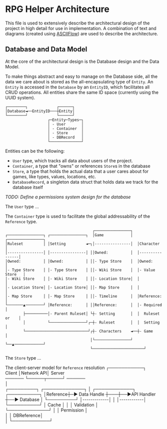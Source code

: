 # RPG Helper Architecture
This file is used to extensively describe the architectural design of the project in high detail for use in implementation. A combination of text and diagrams (created using [ASCIIFlow](https://asciiflow.com/)) are used to describe the architecture.

## Database and Data Model
At the core of the architectural design is the Database design and the Data Model.

To make things abstract and easy to manage on the Database side, all the data we care about is stored as the all-encapsulating type of `Entity`. An `Entity` is accessed in the `Database` by an `EntityID`, which facilitates all CRUD operations. All entities share the same ID space (currently using the UUID system).
```
┌────────┐             ┌──────┐    
│Database◄──EntityID───┼Entity│    
└────────┘             └──────┘    
                   ┌─Entity─Types─┐
                   │ - User       │
                   │ - Container  │
                   │ - Store      │
                   │ - DBRecord   │
                   └──────────────┘
```

Entities can be the following:
- `User` type, which tracks all data about users of the project.
- `Container`, a type that "owns" or references `Store`s in the database
- `Store`, a type that holds the actual data that a user cares about for games, like types, values, locations, etc.
- `DatabaseRecord`, a singleton data struct that holds data we track for the database itself

*TODO: Define a permissions system design for the database*

The `User` type ...


The `Container` type is used to facilitate the global addressability of the `Reference` type.
```
                                       ┌────────────────┐                    
┌────────────────┐ ┌────────────────┐  │Game            │  ┌────────────────┐
│Ruleset         │ │Setting         ◄─┐│----------------│  │Character       │
│----------------│ │----------------│ ││Owned:          │  │----------------│
│Owned:          │ │Owned:          │ ││- Type Store    │  │Owned:          │
│- Type Store    │ │- Type Store    │ ││- Wiki Store    │  │- Value Store   │
│- Wiki Store    │ │- Wiki Store    │ ││- Location Store│  │                │
│- Location Store│ │- Location Store│ ││- Map Store     │  │                │
│- Map Store     │ │- Map Store     │ ││- Timeline      │  │Reference:      │
└───────▲────────┘ │Reference:      │ ││Reference:      │  │- Required      │
        ├──────────│- Parent Ruleset│ └┼- Setting       │  │  Ruleset or    │
        │          └────────────────┘┌─┼- Ruleset       │  │  Setting       │
        └────────────────────────────┘┌┼- Characters    ◄──┼- Game          │
                                      │└────────────────┘  └──▲─────────────┘
                                      └───────────────────────┘              
```

The `Store` type ...


The client-server model for `Reference` resolution
                        ┌───────────┐                        
           Client       │Network API│     Server             
           ──────       └─────┬─────┘     ──────             
                              │                              
┌─────────┐ ┌─────────────┐   │  ┌────────────┐  ┌──────────┐
│Reference┼─► Data Handle ┼───┼──►API Handler ┼──► Database │
└─────────┘ │-------------│   │  │------------│  └──────────┘
            │  Cache      │   │  │ Validation │              
            └─────────────┘   │  │ Permission │              
                              │  │ DBReference│              
                              │  └────────────┘              